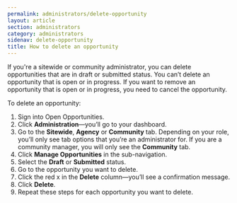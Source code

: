 ```yaml
---
permalink: administrators/delete-opportunity
layout: article
section: administrators
category: administrators
sidenav: delete-opportunity
title: How to delete an opportunity
---
```

If you're a sitewide or community administrator, you can delete opportunities that are in draft or submitted status. You can’t delete an opportunity that is open or in progress. If you want to remove an opportunity that is open or in progress, you need to cancel the opportunity.

To delete an opportunity:

1.	Sign into Open Opportunities.
2.	Click **Administration**—you’ll go to your dashboard.
3.	Go to the **Sitewide**, **Agency** or **Community** tab. Depending on your role, you’ll only see tab options that you’re an administrator for. If you are a community manager, you will only see the **Community** tab.
4.	Click **Manage Opportunities** in the sub-navigation.
5.	Select the **Draft** or **Submitted** status.
6.	Go to the opportunity you want to delete.
7.	Click the red x in the **Delete** column—you’ll see a confirmation message.
8.	Click **Delete**.
9.	Repeat these steps for each opportunity you want to delete.
